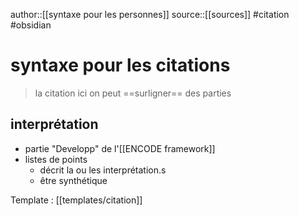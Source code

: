 author::[[syntaxe pour les personnes]]
source::[[sources]]
#citation #obsidian
# syntaxe pour les citations

> la citation ici
> on peut  ==surligner== des parties

## interprétation

 - partie "Developp" de l'[[ENCODE framework]]
 - listes de points 
     - décrit la ou les interprétation.s
     - être synthétique

Template : [[templates/citation]]

